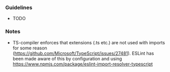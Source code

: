 ### Guidelines

- TODO

### Notes

- TS-compiler enforces that extensions (.ts etc.) are not used with imports for
  some reason (https://github.com/Microsoft/TypeScript/issues/27481). ESLint
  has been made aware of this by configuration and using
  https://www.npmjs.com/package/eslint-import-resolver-typescript
